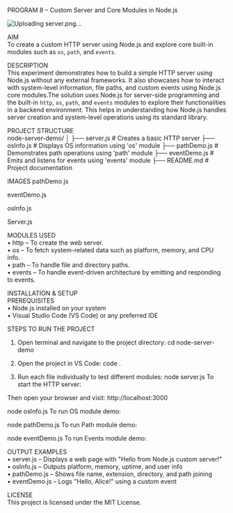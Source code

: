 PROGRAM 8 – Custom Server and Core Modules in Node.js

![Uploading server.png…]()

AIM  
To create a custom HTTP server using Node.js and explore core built-in modules such as `os`, `path`, and `events`.

DESCRIPTION  
This experiment demonstrates how to build a simple HTTP server using Node.js without any external frameworks. It also showcases how to interact with system-level information, file paths, and custom events using Node.js core modules.The solution uses Node.js for server-side programming and the built-in `http`, `os`, `path`, and `events` modules to explore their functionalities in a backend environment. This helps in understanding how Node.js handles server creation and system-level operations using its standard library.

PROJECT STRUCTURE  
node-server-demo/
│
├── server.js # Creates a basic HTTP server
├── osInfo.js # Displays OS information using 'os' module
├── pathDemo.js # Demonstrates path operations using 'path' module
├── eventDemo.js # Emits and listens for events using 'events' module
├── README.md # Project documentation

IMAGES
pathDemo.js
 
eventDemo.js
 
osInfo.js 

Server.js
 
MODULES USED  
•	http – To create the web server.  
•	os – To fetch system-related data such as platform, memory, and CPU info.  
•	path – To handle file and directory paths.  
•	events – To handle event-driven architecture by emitting and responding to events.

INSTALLATION & SETUP  
PREREQUISITES  
•	Node.js installed on your system  
•	Visual Studio Code (VS Code) or any preferred IDE  

STEPS TO RUN THE PROJECT  
1. Open terminal and navigate to the project directory:
cd node-server-demo


2. Open the project in VS Code:
code .


3. Run each file individually to test different modules:
node server.js
To start the HTTP server:

Then open your browser and visit:
http://localhost:3000

node osInfo.js
To run OS module demo:

node pathDemo.js
To run Path module demo:

node eventDemo.js
To run Events module demo:


OUTPUT EXAMPLES  
•	server.js – Displays a web page with "Hello from Node.js custom server!"  
•	osInfo.js – Outputs platform, memory, uptime, and user info  
•	pathDemo.js – Shows file name, extension, directory, and path joining  
•	eventDemo.js – Logs "Hello, Alice!" using a custom event

LICENSE  
This project is licensed under the MIT License.
